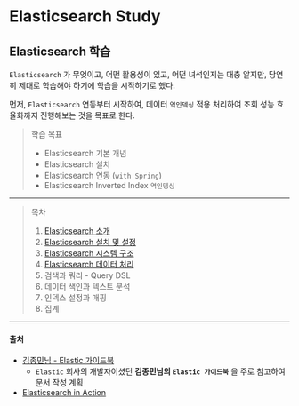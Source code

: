 # Elasticsearch Study

## Elasticsearch 학습
`Elasticsearch` 가 무엇이고, 어떤 활용성이 있고, 어떤 녀석인지는 대충 알지만, 
당연히 제대로 학습해야 하기에 학습을 시작하기로 했다.

먼저, `Elasticsearch` 연동부터 시작하여, 데이터 `역인덱싱` 적용 처리하여 조회 
성능 효율화까지 진행해보는 것을 목표로 한다.

> 학습 목표
> - Elasticsearch 기본 개념
> - Elasticsearch 설치
> - Elasticsearch 연동 (`with Spring`)
> - Elasticsearch Inverted Index `역인뎅싱`

---

> 목차
> 1. [Elasticsearch 소개](./01_study_es.md)
> 2. [Elasticsearch 설치 및 설정](./02_study_es.md)
> 3. [Elasticsearch 시스템 구조](./03_study_es.md)
> 4. [Elasticsearch 데이터 처리](./04_study_es.md)
> 5. 검색과 쿼리 - Query DSL
> 6. 데이터 색인과 텍스트 분석
> 7. 인덱스 설정과 매핑
> 8. 집계

---

#### 출처
- [김종민님 - Elastic 가이드북](https://esbook.kimjmin.net/)
  - `Elastic` 회사의 개발자이셨던 **김종민님의 `Elastic 가이드북`** 을 주로 참고하여 문서 작성 계획
- [Elasticsearch in Action](https://www.manning.com/books/elasticsearch-in-action)
